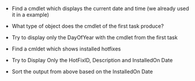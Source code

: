 - Find a cmdlet which displays the current date and time (we already used it in a example)
- What type of object does the cmdlet of the first task produce? 
- Try to display only the DayOfYear with the cmdlet from the first task

- Find a cmldet which shows installed hotfixes
- Try to Display Only the HotFixID, Description and InstalledOn Date
- Sort the output from above based on the InstalledOn Date

